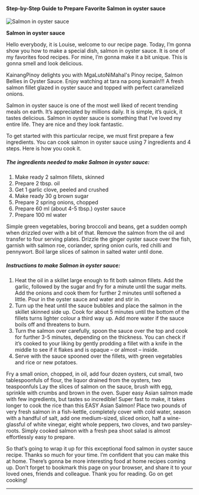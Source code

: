             

#### Step-by-Step Guide to Prepare Favorite Salmon in oyster sauce

![Salmon in oyster sauce](https://img-global.cpcdn.com/recipes/88c62ca2978aa581/751x532cq70/salmon-in-oyster-sauce-recipe-main-photo.jpg)

**Salmon in oyster sauce**

Hello everybody, it is Louise, welcome to our recipe page. Today, I’m gonna show you how to make a special dish, salmon in oyster sauce. It is one of my favorites food recipes. For mine, I’m gonna make it a bit unique. This is gonna smell and look delicious.

KainangPinoy delights you with MgaLutoNiMahal's Pinoy recipe, Salmon Bellies in Oyster Sauce. Enjoy watching at tara na pong kumain!!! A fresh salmon fillet glazed in oyster sauce and topped with perfect caramelized onions.

Salmon in oyster sauce is one of the most well liked of recent trending meals on earth. It’s appreciated by millions daily. It is simple, it’s quick, it tastes delicious. Salmon in oyster sauce is something that I’ve loved my entire life. They are nice and they look fantastic.

To get started with this particular recipe, we must first prepare a few ingredients. You can cook salmon in oyster sauce using 7 ingredients and 4 steps. Here is how you cook it.

##### The ingredients needed to make Salmon in oyster sauce:

1.  Make ready 2 salmon fillets, skinned
2.  Prepare 2 tbsp. oil
3.  Get 1 garlic clove, peeled and crushed
4.  Make ready 30 g brown sugar
5.  Prepare 2 spring onions, chopped
6.  Prepare 60 ml (about 4-5 tbsp.) oyster sauce
7.  Prepare 100 ml water

Simple green vegetables, boring broccoli and beans, get a sudden oomph when drizzled over with a bit of that. Remove the salmon from the oil and transfer to four serving plates. Drizzle the ginger oyster sauce over the fish, garnish with salmon roe, coriander, spring onion curls, red chilli and pennywort. Boil large slices of salmon in salted water until done.

##### Instructions to make Salmon in oyster sauce:

1.  Heat the oil in a skillet large enough to fit both salmon fillets. Add the garlic, followed by the sugar and fry for a minute until the sugar melts. Add the onions and cook them for further 2 minutes until softened a little. Pour in the oyster sauce and water and stir in.
2.  Turn up the heat until the sauce bubbles and place the salmon in the skillet skinned side up. Cook for about 5 minutes until the bottom of the fillets turns lighter colour a third way up. Add more water if the sauce boils off and threatens to burn.
3.  Turn the salmon over carefully, spoon the sauce over the top and cook for further 3-5 minutes, depending on the thickness. You can check if it’s cooked to your liking by gently prodding a fillet with a knife in the middle to see if it flakes and is opaque – or almost – inside.
4.  Serve with the sauce spooned over the fillets, with green vegetables and rice or new potatoes.

Fry a small onion, chopped, in oil, add four dozen oysters, cut small, two tablespoonfuls of flour, the liquor drained from the oysters, two teaspoonfuls Lay the slices of salmon on the sauce, brush with egg, sprinkle with crumbs and brown in the oven. Super easy Asian salmon made with few ingredients, but tastes so incredible! Super fast to make, it takes longer to cook the rice than this EASY Asian Salmon! Place two pounds of very fresh salmon in a fish-kettle, completely cover with cold water, season with a handful of salt, add one medium-sized, sliced onion, half a wine-glassful of white vinegar, eight whole peppers, two cloves, and two parsley-roots. Simply cooked salmon with a fresh pea shoot salad is almost effortlessly easy to prepare.

So that’s going to wrap it up for this exceptional food salmon in oyster sauce recipe. Thanks so much for your time. I’m confident that you can make this at home. There’s gonna be more interesting food at home recipes coming up. Don’t forget to bookmark this page on your browser, and share it to your loved ones, friends and colleague. Thank you for reading. Go on get cooking!

* * *